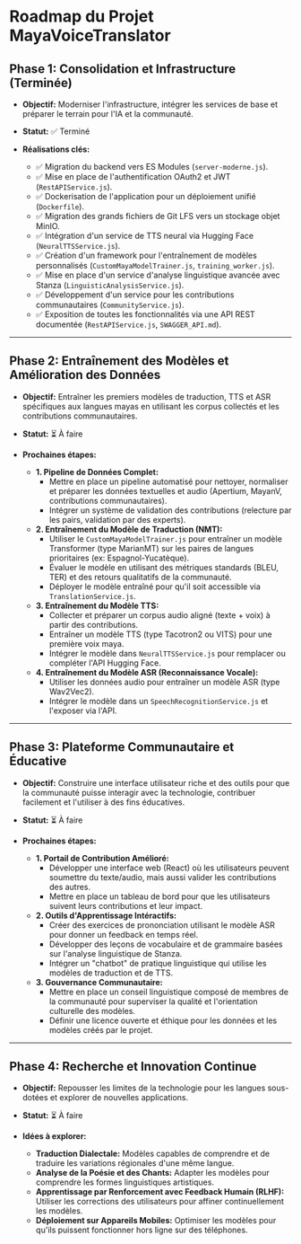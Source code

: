
# Roadmap du Projet MayaVoiceTranslator

## Phase 1: Consolidation et Infrastructure (Terminée)

- **Objectif:** Moderniser l'infrastructure, intégrer les services de base et préparer le terrain pour l'IA et la communauté.
- **Statut:** ✅ Terminé

- **Réalisations clés:**
  - ✅ Migration du backend vers ES Modules (`server-moderne.js`).
  - ✅ Mise en place de l'authentification OAuth2 et JWT (`RestAPIService.js`).
  - ✅ Dockerisation de l'application pour un déploiement unifié (`Dockerfile`).
  - ✅ Migration des grands fichiers de Git LFS vers un stockage objet MinIO.
  - ✅ Intégration d'un service de TTS neural via Hugging Face (`NeuralTTSService.js`).
  - ✅ Création d'un framework pour l'entraînement de modèles personnalisés (`CustomMayaModelTrainer.js`, `training_worker.js`).
  - ✅ Mise en place d'un service d'analyse linguistique avancée avec Stanza (`LinguisticAnalysisService.js`).
  - ✅ Développement d'un service pour les contributions communautaires (`CommunityService.js`).
  - ✅ Exposition de toutes les fonctionnalités via une API REST documentée (`RestAPIService.js`, `SWAGGER_API.md`).

---

## Phase 2: Entraînement des Modèles et Amélioration des Données

- **Objectif:** Entraîner les premiers modèles de traduction, TTS et ASR spécifiques aux langues mayas en utilisant les corpus collectés et les contributions communautaires.
- **Statut:** ⏳ À faire

- **Prochaines étapes:**
  - **1. Pipeline de Données Complet:**
    - Mettre en place un pipeline automatisé pour nettoyer, normaliser et préparer les données textuelles et audio (Apertium, MayanV, contributions communautaires).
    - Intégrer un système de validation des contributions (relecture par les pairs, validation par des experts).
  - **2. Entraînement du Modèle de Traduction (NMT):**
    - Utiliser le `CustomMayaModelTrainer.js` pour entraîner un modèle Transformer (type MarianMT) sur les paires de langues prioritaires (ex: Espagnol-Yucatèque).
    - Évaluer le modèle en utilisant des métriques standards (BLEU, TER) et des retours qualitatifs de la communauté.
    - Déployer le modèle entraîné pour qu'il soit accessible via `TranslationService.js`.
  - **3. Entraînement du Modèle TTS:**
    - Collecter et préparer un corpus audio aligné (texte + voix) à partir des contributions.
    - Entraîner un modèle TTS (type Tacotron2 ou VITS) pour une première voix maya.
    - Intégrer le modèle dans `NeuralTTSService.js` pour remplacer ou compléter l'API Hugging Face.
  - **4. Entraînement du Modèle ASR (Reconnaissance Vocale):**
    - Utiliser les données audio pour entraîner un modèle ASR (type Wav2Vec2).
    - Intégrer le modèle dans un `SpeechRecognitionService.js` et l'exposer via l'API.

---

## Phase 3: Plateforme Communautaire et Éducative

- **Objectif:** Construire une interface utilisateur riche et des outils pour que la communauté puisse interagir avec la technologie, contribuer facilement et l'utiliser à des fins éducatives.
- **Statut:** ⏳ À faire

- **Prochaines étapes:**
  - **1. Portail de Contribution Amélioré:**
    - Développer une interface web (React) où les utilisateurs peuvent soumettre du texte/audio, mais aussi valider les contributions des autres.
    - Mettre en place un tableau de bord pour que les utilisateurs suivent leurs contributions et leur impact.
  - **2. Outils d'Apprentissage Intéractifs:**
    - Créer des exercices de prononciation utilisant le modèle ASR pour donner un feedback en temps réel.
    - Développer des leçons de vocabulaire et de grammaire basées sur l'analyse linguistique de Stanza.
    - Intégrer un "chatbot" de pratique linguistique qui utilise les modèles de traduction et de TTS.
  - **3. Gouvernance Communautaire:**
    - Mettre en place un conseil linguistique composé de membres de la communauté pour superviser la qualité et l'orientation culturelle des modèles.
    - Définir une licence ouverte et éthique pour les données et les modèles créés par le projet.

---

## Phase 4: Recherche et Innovation Continue

- **Objectif:** Repousser les limites de la technologie pour les langues sous-dotées et explorer de nouvelles applications.
- **Statut:** ⏳ À faire

- **Idées à explorer:**
  - **Traduction Dialectale:** Modèles capables de comprendre et de traduire les variations régionales d'une même langue.
  - **Analyse de la Poésie et des Chants:** Adapter les modèles pour comprendre les formes linguistiques artistiques.
  - **Apprentissage par Renforcement avec Feedback Humain (RLHF):** Utiliser les corrections des utilisateurs pour affiner continuellement les modèles.
  - **Déploiement sur Appareils Mobiles:** Optimiser les modèles pour qu'ils puissent fonctionner hors ligne sur des téléphones.
